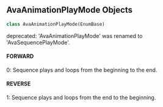 ## AvaAnimationPlayMode Objects

```python
class AvaAnimationPlayMode(EnumBase)
```

deprecated: 'AvaAnimationPlayMode' was renamed to 'AvaSequencePlayMode'.

<a id="unreal.AvaAnimationPlayMode.FORWARD"></a>

#### FORWARD

0: Sequence plays and loops from the beginning to the end.

<a id="unreal.AvaAnimationPlayMode.REVERSE"></a>

#### REVERSE

1: Sequence plays and loops from the end to the beginning.

<a id="unreal.AvaSequenceTimeType"></a>
